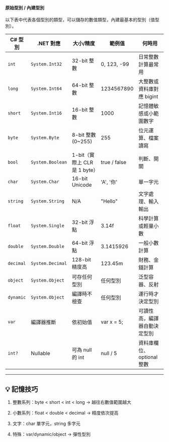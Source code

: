 #### 原始型別 / 內建型別


以下表中代表各個型別的類型，可以儲存的數值類型，內建最基本的型別（值型別）。

| C# 型別     | .NET 對應          | 大小/精度                   | 範例值          | 何時用               |
| --------- | ---------------- | ----------------------- | ------------ | ----------------- |
| `int`     | `System.Int32`   | 32-bit 整數               | 0, 123, -99  | 日常整數計算最常用         |
| `long`    | `System.Int64`   | 64-bit 整數               | 1234567890   | 大整數或資料庫對應 bigint  |
| `short`   | `System.Int16`   | 16-bit 整數               | 1000         | 記憶體敏感或小範圍數字       |
| `byte`    | `System.Byte`    | 8-bit 整數 (0\~255)       | 255          | 位元運算、檔案讀寫         |
| `bool`    | `System.Boolean` | 1-bit（實際上 CLR 是 1 byte） | true / false | 判斷、開關             |
| `char`    | `System.Char`    | 16-bit Unicode          | 'A', '你'     | 單一字元              |
| `string`  | `System.String`  | N/A                     | "Hello"      | 文字處理、輸入輸出         |
| `float`   | `System.Single`  | 32-bit 浮點               | 3.14f        | 科學計算或輕量小數         |
| `double`  | `System.Double`  | 64-bit 浮點               | 3.1415926    | 一般小數計算            |
| `decimal` | `System.Decimal` | 128-bit 精度高             | 123.45m      | 財務、金錢計算           |
| `object`  | `System.Object`  | 可存任何型別                  | 任何型別         | 泛型容器、反射           |
| `dynamic` | `System.Object`  | 編譯時不檢查                  | 任何型別         | 運行時才決定型別          |
| `var`     | 編譯器推斷            | 依初始值                    | var x = 5;   | 可讀性高，編譯器自動決定型別    |
| `int?`    | Nullable<Int32>  | 可為 null 的 int           | null / 5     | 資料庫欄位、optional 整數 |

---

## 💡 記憶技巧


1. 整數系列：byte < short < int < long → 越往右數值範圍越大

2. 小數系列：float < double < decimal → 精度依次提高

3. 文字：char 單字元，string 多字元

4. 特殊：var/dynamic/object → 彈性型別